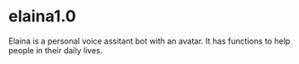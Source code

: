 # elaina1.0
Elaina is a personal voice assitant bot with an avatar. It has functions to help people in their daily lives.


